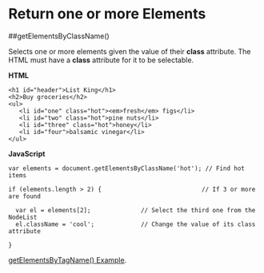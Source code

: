 
# Return one or more Elements

##getElementsByClassName()

Selects one or more elements given the value of their **class** attribute. The HTML must have a **class** attribute for it to be selectable.

**HTML**
~~~
<h1 id="header">List King</h1>
<h2>Buy groceries</h2>
<ul>
   <li id="one" class="hot"><em>fresh</em> figs</li>
   <li id="two" class="hot">pine nuts</li>
   <li id="three" class="hot">honey</li>
   <li id="four">balsamic vinegar</li>
</ul>
~~~

**JavaScript**
~~~
var elements = document.getElementsByClassName('hot'); // Find hot items

if (elements.length > 2) {                            // If 3 or more are found

  var el = elements[2];              // Select the third one from the NodeList
  el.className = 'cool';             // Change the value of its class attribute

}
~~~
<a href="archives/Class Files/get-elements-by-class-name.html" target = "_blank">getElementsByTagName() Example</a>.

